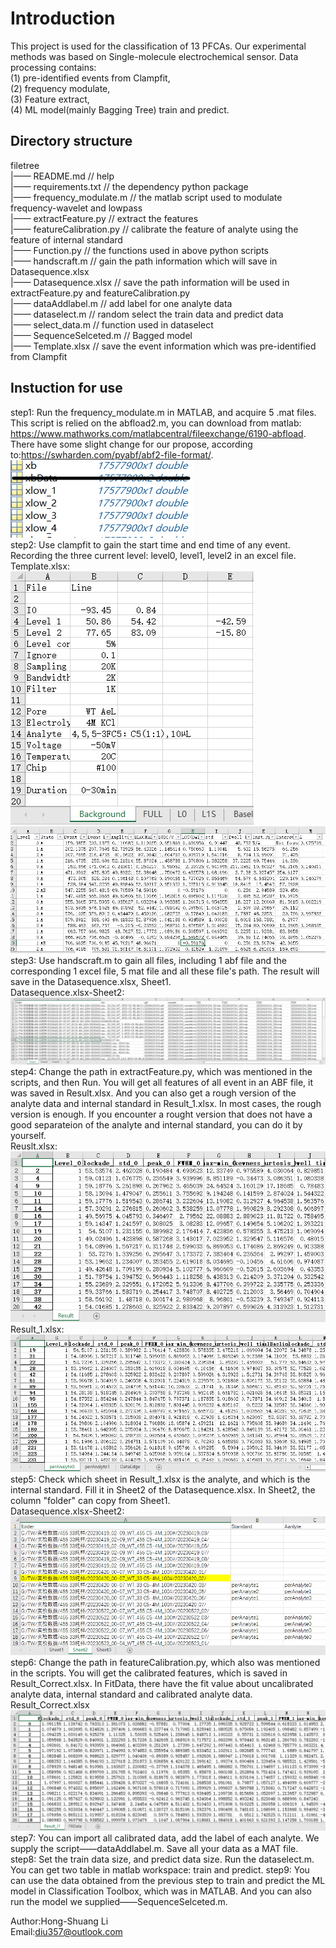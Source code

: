 # Introduction  

This project is used for the classification of 13 PFCAs. Our experimental methods was based on Single-molecule electrochemical sensor. Data processing contains:  
(1) pre-identified events from Clampfit,  
(2) frequency modulate,  
(3) Feature extract,  
(4) ML model(mainly Bagging Tree) train and predict.

## Directory structure
filetree  
|—— README.md           // help  
|—— requirements.txt    // the dependency python package  
|—— frequency_modulate.m // the matlab script used to modulate frequency-wavelet and lowpass  
|—— extractFeature.py   // extract the features  
|—— featureCalibration.py // calibrate the feature of analyte using the feature of internal standard  
|—— Function.py  // the functions used in above python scripts  
|—— handscraft.m       // gain the path information which will save in Datasequence.xlsx  
|—— Datasequence.xlsx  // save the path information will be used in extractFeature.py and featureCalibration.py  
|—— dataAddlabel.m     // add label for one analyte data  
|—— dataselect.m       // random select the train data and predict data    
|—— select_data.m      // function used in dataselect  
|—— SequenceSelceted.m  // Bagged model  
|—— Template.xlsx   // save the event information which was pre-identified from Clampfit


## Instuction for use
step1: Run the frequency_modulate.m in MATLAB, and acquire 5 .mat files. This script is relied on the abfload2.m, you can download from matlab: https://www.mathworks.com/matlabcentral/fileexchange/6190-abfload. There have some slight change for our propose, according to:https://swharden.com/pyabf/abf2-file-format/.  
![img.png](img.png)  
step2: Use clampfit to gain the start time and end time of any event. Recording the three current level: level0, level1, level2 in an excel file.  
Template.xlsx:  
![img_2.png](img_2.png)
![img_3.png](img_3.png)
step3: Use handscraft.m to gain all files, including 1 abf file and the corresponding 1 excel file, 5 mat file and all these file's path. The result will save in the Datasequence.xlsx, Sheet1.   
Datasequence.xlsx-Sheet2:  
![img_4.png](img_4.png)
step4: Change the path in extractFeature.py, which was mentioned in the scripts, and then Run. You will get all features of all event in an ABF file, it was saved in Result.xlsx. And you can also get a rough version of the analyte data and internal standard in Result_1.xlsx. In most cases, the rough version is enough. If you encounter a rought version that does not have a good separateion of the analyte and internal standard, you can do it by yourself.  
Reuslt.xlsx:  
![img_5.png](img_5.png)  
Result_1.xlsx:  
![img_6.png](img_6.png)
step5: Check which sheet in Result_1.xlsx is the analyte, and which is the internal standard. Fill it in Sheet2 of the Datasequence.xlsx. In Sheet2, the column "folder" can copy from Sheet1.  
Datasequence.xlsx-Sheet2:  
![img_7.png](img_7.png)
step6: Change the path in featureCalibration.py, which also was mentioned in the scripts. You will get the calibrated features, which is saved in Result_Correct.xlsx. In FitData, there have the fit value about uncalibrated analyte data, internal standard and calibrated analyte data.  
Result_Correct.xlsx  
![img_8.png](img_8.png)
step7: You can import all calibrated data, add the label of each analyte. We supply the script——dataAddlabel.m. Save all your data as a MAT file.  
step8: Set the train data size, and predict data size. Run the dataselect.m. You can get two table in matlab workspace: train and predict.
step9: You can use the data obtained from the previous step to train and predict the ML model in Classification Toolbox, which was in MATLAB. And you can also run the model we supplied——SequenceSelceted.m.


Author:Hong-Shuang Li   
Email:diu357@outlook.com








